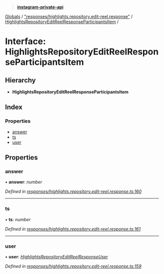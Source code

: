 > **[instagram-private-api](../README.md)**

[Globals](../README.md) / ["responses/highlights.repository.edit-reel.response"](../modules/_responses_highlights_repository_edit_reel_response_.md) / [HighlightsRepositoryEditReelResponseParticipantsItem](_responses_highlights_repository_edit_reel_response_.highlightsrepositoryeditreelresponseparticipantsitem.md) /

# Interface: HighlightsRepositoryEditReelResponseParticipantsItem

## Hierarchy

* **HighlightsRepositoryEditReelResponseParticipantsItem**

## Index

### Properties

* [answer](_responses_highlights_repository_edit_reel_response_.highlightsrepositoryeditreelresponseparticipantsitem.md#answer)
* [ts](_responses_highlights_repository_edit_reel_response_.highlightsrepositoryeditreelresponseparticipantsitem.md#ts)
* [user](_responses_highlights_repository_edit_reel_response_.highlightsrepositoryeditreelresponseparticipantsitem.md#user)

## Properties

###  answer

• **answer**: *number*

*Defined in [responses/highlights.repository.edit-reel.response.ts:160](https://github.com/dilame/instagram-private-api/blob/3e16058/src/responses/highlights.repository.edit-reel.response.ts#L160)*

___

###  ts

• **ts**: *number*

*Defined in [responses/highlights.repository.edit-reel.response.ts:161](https://github.com/dilame/instagram-private-api/blob/3e16058/src/responses/highlights.repository.edit-reel.response.ts#L161)*

___

###  user

• **user**: *[HighlightsRepositoryEditReelResponseUser](_responses_highlights_repository_edit_reel_response_.highlightsrepositoryeditreelresponseuser.md)*

*Defined in [responses/highlights.repository.edit-reel.response.ts:159](https://github.com/dilame/instagram-private-api/blob/3e16058/src/responses/highlights.repository.edit-reel.response.ts#L159)*